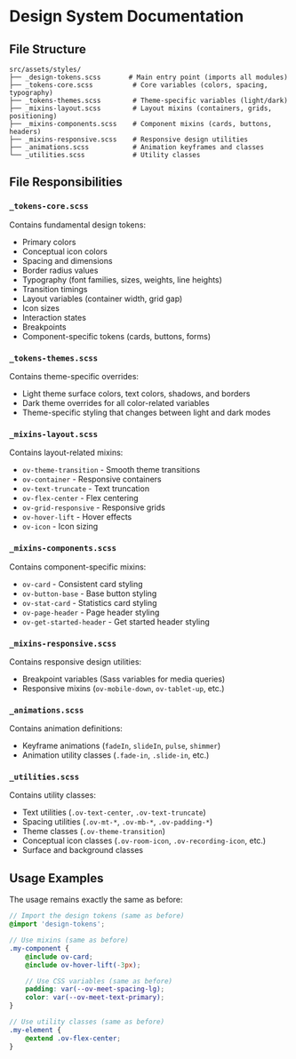 # Design System Documentation

## File Structure

```
src/assets/styles/
├── _design-tokens.scss       # Main entry point (imports all modules)
├── _tokens-core.scss          # Core variables (colors, spacing, typography)
├── _tokens-themes.scss        # Theme-specific variables (light/dark)
├── _mixins-layout.scss        # Layout mixins (containers, grids, positioning)
├── _mixins-components.scss    # Component mixins (cards, buttons, headers)
├── _mixins-responsive.scss    # Responsive design utilities
├── _animations.scss           # Animation keyframes and classes
└── _utilities.scss            # Utility classes
```

## File Responsibilities

### `_tokens-core.scss`

Contains fundamental design tokens:

- Primary colors
- Conceptual icon colors
- Spacing and dimensions
- Border radius values
- Typography (font families, sizes, weights, line heights)
- Transition timings
- Layout variables (container width, grid gap)
- Icon sizes
- Interaction states
- Breakpoints
- Component-specific tokens (cards, buttons, forms)

### `_tokens-themes.scss`

Contains theme-specific overrides:

- Light theme surface colors, text colors, shadows, and borders
- Dark theme overrides for all color-related variables
- Theme-specific styling that changes between light and dark modes

### `_mixins-layout.scss`

Contains layout-related mixins:

- `ov-theme-transition` - Smooth theme transitions
- `ov-container` - Responsive containers
- `ov-text-truncate` - Text truncation
- `ov-flex-center` - Flex centering
- `ov-grid-responsive` - Responsive grids
- `ov-hover-lift` - Hover effects
- `ov-icon` - Icon sizing

### `_mixins-components.scss`

Contains component-specific mixins:

- `ov-card` - Consistent card styling
- `ov-button-base` - Base button styling
- `ov-stat-card` - Statistics card styling
- `ov-page-header` - Page header styling
- `ov-get-started-header` - Get started header styling

### `_mixins-responsive.scss`

Contains responsive design utilities:

- Breakpoint variables (Sass variables for media queries)
- Responsive mixins (`ov-mobile-down`, `ov-tablet-up`, etc.)

### `_animations.scss`

Contains animation definitions:

- Keyframe animations (`fadeIn`, `slideIn`, `pulse`, `shimmer`)
- Animation utility classes (`.fade-in`, `.slide-in`, etc.)

### `_utilities.scss`

Contains utility classes:

- Text utilities (`.ov-text-center`, `.ov-text-truncate`)
- Spacing utilities (`.ov-mt-*`, `.ov-mb-*`, `.ov-padding-*`)
- Theme classes (`.ov-theme-transition`)
- Conceptual icon classes (`.ov-room-icon`, `.ov-recording-icon`, etc.)
- Surface and background classes

## Usage Examples

The usage remains exactly the same as before:

```scss
// Import the design tokens (same as before)
@import 'design-tokens';

// Use mixins (same as before)
.my-component {
	@include ov-card;
	@include ov-hover-lift(-3px);

	// Use CSS variables (same as before)
	padding: var(--ov-meet-spacing-lg);
	color: var(--ov-meet-text-primary);
}

// Use utility classes (same as before)
.my-element {
	@extend .ov-flex-center;
}
```
